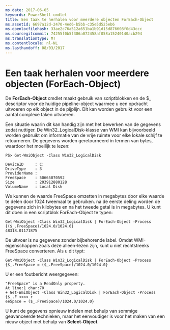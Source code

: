 ```yaml
---
ms.date: 2017-06-05
keywords: PowerShell-cmdlet
title: Een taak te herhalen voor meerdere objecten ForEach-Object
ms.assetid: 6697a12d-2470-4ed6-b5bb-c35e5d525eb6
ms.openlocfilehash: 33ae2c76a512a651ba1b91d15d876608f0d43ccc
ms.sourcegitcommit: 74255f0b5f386a072458af058a15240140acb294
ms.translationtype: MT
ms.contentlocale: nl-NL
ms.lasthandoff: 08/03/2017
---
```

# <a name="repeating-a-task-for-multiple-objects-foreach-object"></a>Een taak herhalen voor meerdere objecten (ForEach-Object)
De **ForEach-Object** cmdlet maakt gebruik van scriptblokken en de $_ descriptor voor de huidige pipeline-object waarmee u een opdracht uitvoeren op elk object in de pijplijn. Dit kan worden gebruikt voor een aantal complexe taken uitvoeren.

Een situatie waarin dit kan handig zijn met het bewerken van de gegevens zodat nuttiger. De Win32_LogicalDisk-klasse van WMI kan bijvoorbeeld worden gebruikt om informatie van de vrije ruimte voor elke lokale schijf te retourneren. De gegevens worden geretourneerd in termen van bytes, waardoor het moeilijk te lezen:

```
PS> Get-WmiObject -Class Win32_LogicalDisk

DeviceID     : C:
DriveType    : 3
ProviderName :
FreeSpace    : 50665070592
Size         : 203912880128
VolumeName   : Local Disk
```

We kunnen de waarde FreeSpace omzetten in megabytes door elke waarde te delen door 1024 tweemaal te gebruiken. na de eerste deling worden de gegevens zich in kilobytes en na het tweede getal is in megabytes. U kunt dit doen in een scriptblok ForEach-Object te typen:

```
Get-WmiObject -Class Win32_LogicalDisk | ForEach-Object -Process {($_.FreeSpace)/1024.0/1024.0}
48318.01171875
```

De uitvoer is nu gegevens zonder bijbehorende label. Omdat WMI-eigenschappen zoals deze alleen-lezen zijn, kunt u niet rechtstreeks FreeSpace converteren. Als u dit typt:

```
Get-WmiObject -Class Win32_LogicalDisk | ForEach-Object -Process {$_.FreeSpace = ($_.FreeSpace)/1024.0/1024.0}
```

U er een foutbericht weergegeven:

```
"FreeSpace" is a ReadOnly property.
At line:1 char:70
+ Get-WmiObject -Class Win32_LogicalDisk | ForEach-Object -Process {$_.F <<<< r
eeSpace = ($_.FreeSpace)/1024.0/1024.0}
```

U kunt de gegevens opnieuw indelen met behulp van sommige geavanceerde technieken, maar het eenvoudiger is voor het maken van een nieuw object met behulp van **Select-Object**.

